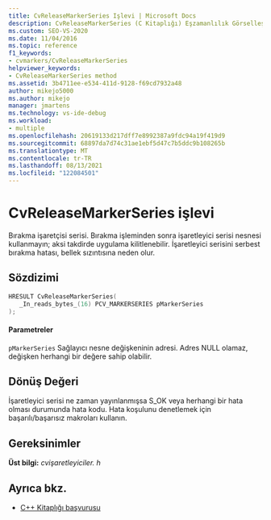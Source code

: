 ```yaml
---
title: CvReleaseMarkerSeries Işlevi | Microsoft Docs
description: CvReleaseMarkerSeries (C Kitaplığı) Eşzamanlılık Görselleştiricisi SDK işlevi için başvuru bilgilerine bakın.
ms.custom: SEO-VS-2020
ms.date: 11/04/2016
ms.topic: reference
f1_keywords:
- cvmarkers/CvReleaseMarkerSeries
helpviewer_keywords:
- CvReleaseMarkerSeries method
ms.assetid: 3b4711ee-e534-411d-9128-f69cd7932a48
author: mikejo5000
ms.author: mikejo
manager: jmartens
ms.technology: vs-ide-debug
ms.workload:
- multiple
ms.openlocfilehash: 20619133d217dff7e8992387a9fdc94a19f419d9
ms.sourcegitcommit: 68897da7d74c31ae1ebf5d47c7b5ddc9b108265b
ms.translationtype: MT
ms.contentlocale: tr-TR
ms.lasthandoff: 08/13/2021
ms.locfileid: "122084501"
---
```

# <a name="cvreleasemarkerseries-function"></a>CvReleaseMarkerSeries işlevi
Bırakma işaretçisi serisi. Bırakma işleminden sonra işaretleyici serisi nesnesi kullanmayın; aksi takdirde uygulama kilitlenebilir. İşaretleyici serisini serbest bırakma hatası, bellek sızıntısına neden olur.

## <a name="syntax"></a>Sözdizimi

```C
HRESULT CvReleaseMarkerSeries(
   _In_reads_bytes_(16) PCV_MARKERSERIES pMarkerSeries
);
```

#### <a name="parameters"></a>Parametreler
 `pMarkerSeries` Sağlayıcı nesne değişkeninin adresi. Adres NULL olamaz, değişken herhangi bir değere sahip olabilir.

## <a name="return-value"></a>Dönüş Değeri
 İşaretleyici serisi ne zaman yayınlanmışsa S_OK veya herhangi bir hata olması durumunda hata kodu. Hata koşulunu denetlemek için başarılı/başarısız makroları kullanın.

## <a name="requirements"></a>Gereksinimler
 **Üst bilgi:** *cvişaretleyiciler. h*

## <a name="see-also"></a>Ayrıca bkz.
- [C++ Kitaplığı başvurusu](../profiling/cpp-library-reference.md)